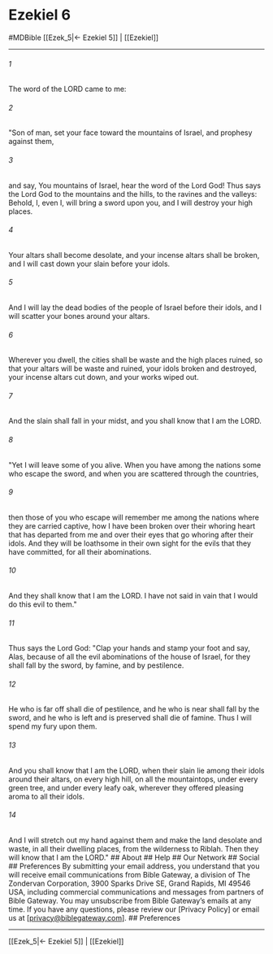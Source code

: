 # Ezekiel 6
#MDBible
[[Ezek_5|← Ezekiel 5]] | [[Ezekiel]]

***






###### 1 


The word of the LORD came to me: 





###### 2 


"Son of man, set your face toward the mountains of Israel, and prophesy against them, 





###### 3 


and say, You mountains of Israel, hear the word of the Lord God! Thus says the Lord God to the mountains and the hills, to the ravines and the valleys: Behold, I, even I, will bring a sword upon you, and I will destroy your high places. 





###### 4 


Your altars shall become desolate, and your incense altars shall be broken, and I will cast down your slain before your idols. 





###### 5 


And I will lay the dead bodies of the people of Israel before their idols, and I will scatter your bones around your altars. 





###### 6 


Wherever you dwell, the cities shall be waste and the high places ruined, so that your altars will be waste and ruined, your idols broken and destroyed, your incense altars cut down, and your works wiped out. 





###### 7 


And the slain shall fall in your midst, and you shall know that I am the LORD. 





###### 8 


"Yet I will leave some of you alive. When you have among the nations some who escape the sword, and when you are scattered through the countries, 





###### 9 


then those of you who escape will remember me among the nations where they are carried captive, how I have been broken over their whoring heart that has departed from me and over their eyes that go whoring after their idols. And they will be loathsome in their own sight for the evils that they have committed, for all their abominations. 





###### 10 


And they shall know that I am the LORD. I have not said in vain that I would do this evil to them." 





###### 11 


Thus says the Lord God: "Clap your hands and stamp your foot and say, Alas, because of all the evil abominations of the house of Israel, for they shall fall by the sword, by famine, and by pestilence. 





###### 12 


He who is far off shall die of pestilence, and he who is near shall fall by the sword, and he who is left and is preserved shall die of famine. Thus I will spend my fury upon them. 





###### 13 


And you shall know that I am the LORD, when their slain lie among their idols around their altars, on every high hill, on all the mountaintops, under every green tree, and under every leafy oak, wherever they offered pleasing aroma to all their idols. 





###### 14 


And I will stretch out my hand against them and make the land desolate and waste, in all their dwelling places, from the wilderness to Riblah. Then they will know that I am the LORD." ## About ## Help ## Our Network ## Social ## Preferences By submitting your email address, you understand that you will receive email communications from Bible Gateway, a division of The Zondervan Corporation, 3900 Sparks Drive SE, Grand Rapids, MI 49546 USA, including commercial communications and messages from partners of Bible Gateway. You may unsubscribe from Bible Gateway&rsquo;s emails at any time. If you have any questions, please review our [Privacy Policy] or email us at [privacy@biblegateway.com]. ## Preferences

***

[[Ezek_5|← Ezekiel 5]] | [[Ezekiel]]
